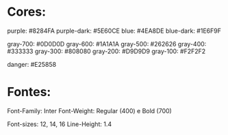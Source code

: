 # Cores: 

purple: #8284FA
purple-dark: #5E60CE
blue: #4EA8DE
blue-dark: #1E6F9F

gray-700: #0D0D0D
gray-600: #1A1A1A
gray-500: #262626
gray-400: #333333
gray-300: #808080
gray-200: #D9D9D9
gray-100: #F2F2F2

danger: #E25858

# Fontes:

Font-Family: Inter
Font-Weight: Regular (400) e Bold (700)

Font-sizes: 12, 14, 16
Line-Height: 1.4